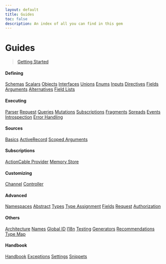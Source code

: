 ```yaml
---
layout: default
title: Guides
toc: false
description: An index of all you can find in this gem
---
```


# Guides

> [Getting Started](/getting-started)

<section id="guides">
  <section>
    <h4>Defining</h4>
    <nav>
      <a href="/guides/schemas">Schemas</a>
      <a href="/guides/scalars">Scalars</a>
      <a href="/guides/objects">Objects</a>
      <a href="/guides/interfaces">Interfaces</a>
      <a href="/guides/unions">Unions</a>
      <a href="/guides/enums">Enums</a>
      <a href="/guides/inputs">Inputs</a>
      <a href="/guides/directives">Directives</a>
      <a href="/guides/fields">Fields</a>
      <a href="/guides/arguments">Arguments</a>
      <a href="/guides/alternatives">Alternatives</a>
      <a href="/guides/field-lists">Field Lists</a>
    </nav>
  </section>

  <section>
    <h4>Executing</h4>
    <nav>
      <a href="/guides/parser">Parser</a>
      <a href="/guides/request">Request</a>
      <a href="/guides/queries">Queries</a>
      <a href="/guides/mutations">Mutations</a>
      <a href="/guides/subscriptions">Subscriptions</a>
      <a href="/guides/fragments">Fragments</a>
      <a href="/guides/spreads">Spreads</a>
      <a href="/guides/events">Events</a>
      <a href="/guides/introspection">Introspection</a>
      <a href="/guides/error-handling">Error Handling</a>
    </nav>
  </section>

  <section>
    <h4>Sources</h4>
    <nav>
      <a href="/guides/sources">Basics</a>
      <a href="/guides/sources/active-record">ActiveRecord</a>
      <a href="/guides/sources/scoped-arguments">Scoped Arguments</a>
    </nav>
    <h4>Subscriptions</h4>
    <nav>
      <a href="/guides/subscriptions/action-cable-provider">ActionCable Provider</a>
      <a href="/guides/subscriptions/memory-store">Memory Store</a>
    </nav>
    <h4>Customizing</h4>
    <nav>
      <a href="/guides/customizing/channel">Channel</a>
      <a href="/guides/customizing/controller">Controller</a>
    </nav>
  </section>

  <section>
    <h4>Advanced</h4>
    <nav>
      <a href="/guides/advanced/namespaces">Namespaces</a>
      <a href="/guides/advanced/abstract">Abstract</a>
      <a href="/guides/advanced/types">Types</a>
      <a href="/guides/advanced/type-assignment">Type Assignment</a>
      <a href="/guides/advanced/fields">Fields</a>
      <a href="/guides/advanced/request">Request</a>
      <a href="/guides/advanced/authorization">Authorization</a>
    </nav>
  </section>

  <section>
    <h4>Others</h4>
    <nav>
      <a href="/guides/architecture">Architecture</a>
      <a href="/guides/names">Names</a>
      <a href="/guides/global-id">Global ID</a>
      <a href="/guides/i18n">I18n</a>
      <a href="/guides/testing">Testing</a>
      <a href="/guides/generators">Generators</a>
      <a href="/guides/recommendations">Recommendations</a>
      <a href="/guides/type-map">Type Map</a>
    </nav>
  </section>

  <section>
    <h4>Handbook</h4>
    <nav>
      <a href="/handbook">Handbook</a>
      <a href="/handbook/exceptions">Exceptions</a>
      <a href="/handbook/settings">Settings</a>
      <a href="/handbook/snippets">Snippets</a>
    </nav>
  </section>
</section>
